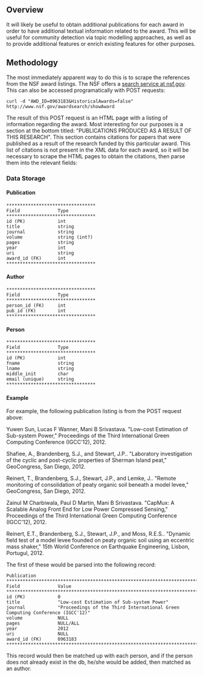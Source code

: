 ## Overview

It will likely be useful to obtain additional publications for each
award in order to have additional textual information related to the
award. This will be useful for community detection via topic modelling
approaches, as well as to provide additional features or enrich existing
features for other purposes. 

## Methodology

The most immediately apparent way to do this
is to scrape the references from the NSF award listings. The NSF offers
a [search service at nsf.gov](http://www.nsf.gov/awardsearch/). This
can also be accessed programatically with POST requests:

    curl -d "AWD_ID=0963183&HistoricalAwards=false" http://www.nsf.gov/awardsearch/showAward

The result of this POST request is an HTML page with a listing of information
regarding the award. Most interesting for our purposes is a section at the
bottom titled: "PUBLICATIONS PRODUCED AS A RESULT OF THIS RESEARCH". This section
contains citations for papers that were published as a result of the research
funded by this particular award. This list of citations is not present in the XML
data for each award, so it will be necessary to scrape the HTML pages to obtain
the citations, then parse them into the relevant fields:

### Data Storage

#### Publication

    *********************************
    Field              Type
    *********************************
    id (PK)            int
    title              string
    journal            string
    volume             string (int?)
    pages              string
    year               int
    uri                string
    award_id (FK)      int
    *********************************

#### Author

    *********************************
    Field              Type
    *********************************
    person_id (FK)     int
    pub_id (FK)        int
    *********************************
    
#### Person

    *********************************
    Field              Type
    *********************************
    id (PK)            int
    fname              string
    lname              string
    middle_init        char
    email (unique)     string
    *********************************

#### Example

For example, the following publication listing is from the POST request above:

Yuwen Sun, Lucas F Wanner, Mani B Srivastava.
"Low-cost Estimation of Sub-system Power,"
Proceedings of the Third International Green Computing Conference (IGCC'12), 2012.

Shafiee, A., Brandenberg, S.J., and Stewart, J.P..
"Laboratory investigation of the cyclic and post-cyclic properties of Sherman Island peat,"
GeoCongress, San Diego, 2012.

Reinert, T., Brandenberg, S.J., Stewart, J.P., and Lemke, J..
"Remote monitoring of consolidation of peaty organic soil beneath a model levee,"
GeoCongress, San Diego, 2012.

Zainul M Charbiwala, Paul D Martin, Mani B Srivastava.
"CapMux: A Scalable Analog Front End for Low Power Compressed Sensing,"
Proceedings of the Third International Green Computing Conference (IGCC'12), 2012.

Reinert, E.T., Brandenberg, S.J., Stewart, J.P., and Moss, R.E.S..
"Dynamic field test of a model levee founded on peaty organic soil using an eccentric mass shaker,"
15th World Conference on Earthquake Engineering, Lisbon, Portugul, 2012.
    
The first of these would be parsed into the following record:

    Publication
    ************************************************************************************************
    Field              Value
    ************************************************************************************************
    id (PK)            0
    title              "Low-cost Estimation of Sub-system Power"
    journal            "Proceedings of the Third International Green Computing Conference (IGCC'12)"
    volume             NULL
    pages              NULL/ALL
    year               2012
    uri                NULL
    award_id (FK)      0963183
    ************************************************************************************************

This record would then be matched up with each person, and if the person does
not already exist in the db, he/she would be added, then matched as an author.
